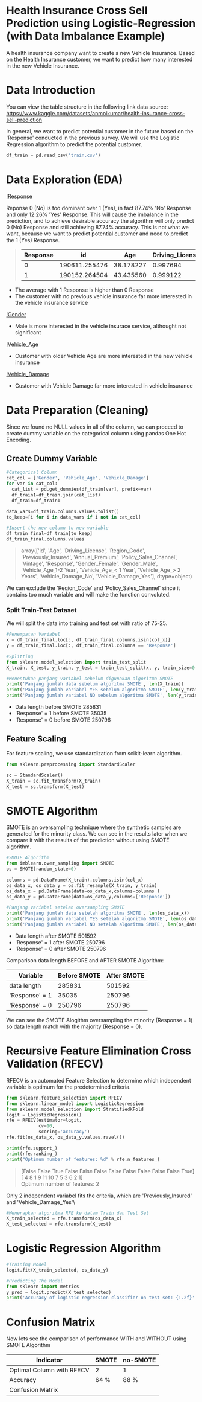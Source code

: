 # Health Insurance Cross Sell Prediction using Logistic-Regression (with Data Imbalance Example)
A health insurance company want to create a new Vehicle Insurance. Based on the Health Insurance customer, we want to predict how many interested in the new Vehicle Insurance.

# Data Introduction
You can view the table structure in the following link
data source: https://www.kaggle.com/datasets/anmolkumar/health-insurance-cross-sell-prediction

In general, we want to predict potential customer in the future based on the 'Response' conducted in the previous survey.
We will use the Logistic Regression algorithm to predict the potential customer.

```python
df_train = pd.read_csv('train.csv')
```

# Data Exploration (EDA)

[!Response](https://github.com/salmanzf/Health-Insurance-Cross-Sell-Prediction_Logistic-Regression/blob/streamlit/Image/1_response.png)

Reponse 0 (No) is too dominant over 1 (Yes), in fact 87.74% 'No' Response and only 12.26% 'Yes' Response. This will cause the imbalance in the prediction, and to achieve desirable accuracy the algorithm will only predict 0 (No) Response and still achieving 87.74% accuracy. This is not what we want, because we want to predict potential customer and need to predict the 1 (Yes) Response.

> | Response | id |	Age |	Driving_License |	Region_Code |	Previously_Insured |	Annual_Premium |	Policy_Sales_Channel |	Vintage | 
> | --- | --- | --- | --- | --- | --- | --- | --- | --- |
> | 0 |	190611.255476 |	38.178227 |	0.997694 |	26.336544 |	0.521742 |	30419.160276 |	114.851040 |	154.380243 |
> | 1	| 190152.264504 |	43.435560 |	0.999122 |	26.762963 |	0.003383 |	31604.092742 |	91.869086 |	154.112246 |
 - The average with 1 Response is higher than 0 Response
 - The customer with no previous vehicle insurance far more interested in the vehicle insurance service

[!Gender](https://github.com/salmanzf/Health-Insurance-Cross-Sell-Prediction_Logistic-Regression/blob/streamlit/Image/2_gender.png)

  - Male is more interested in the vehicle insurace service, althought not significant

[!Vehicle_Age](https://github.com/salmanzf/Health-Insurance-Cross-Sell-Prediction_Logistic-Regression/blob/streamlit/Image/3_VehicleAge.png)

  - Customer with older Vehicle Age are more interested in the new vehicle insurance

[!Vehicle_Damage](https://github.com/salmanzf/Health-Insurance-Cross-Sell-Prediction_Logistic-Regression/blob/streamlit/Image/4_VehicleDamage.png)

  - Customer with Vehicle Damage far more interested in vehicle insurance

# Data Preparation (Cleaning)
Since we found no NULL values in all of the column, we can proceed to create dummy variable on the categorical column using pandas One Hot Encoding.
## Create Dummy Variable
```python
#Categorical Column
cat_col = ['Gender', 'Vehicle_Age', 'Vehicle_Damage']
for var in cat_col:
  cat_list = pd.get_dummies(df_train[var], prefix=var)
  df_train1=df_train.join(cat_list)
  df_train=df_train1

data_vars=df_train.columns.values.tolist()
to_keep=[i for i in data_vars if i not in cat_col]

#Insert the new column to new variable
df_train_final=df_train[to_keep]
df_train_final.columns.values
```
> array(['id', 'Age', 'Driving_License', 'Region_Code',
       'Previously_Insured', 'Annual_Premium', 'Policy_Sales_Channel',
       'Vintage', 'Response', 'Gender_Female', 'Gender_Male',
       'Vehicle_Age_1-2 Year', 'Vehicle_Age_< 1 Year',
       'Vehicle_Age_> 2 Years', 'Vehicle_Damage_No', 'Vehicle_Damage_Yes'],
      dtype=object)
 
 We can exclude the 'Region_Code' and 'Policy_Sales_Channel' since it contains too much variable and will make the function convoluted.
 
 ### Split Train-Test Dataset
 We will split the data into training and test set with ratio of 75-25.
 ```python
#Penempatan Variabel
x = df_train_final.loc[:, df_train_final.columns.isin(col_x)]
y = df_train_final.loc[:, df_train_final.columns == 'Response']

#Splitting
from sklearn.model_selection import train_test_split
X_train, X_test, y_train, y_test = train_test_split(x, y, train_size=0.75, test_size=0.25, random_state=0)

#Menentukan panjang variabel sebelum digunakan algoritma SMOTE
print('Panjang jumlah data sebelum algoritma SMOTE', len(X_train))
print('Panjang jumlah variabel YES sebelum algoritma SMOTE', len(y_train[y_train['Response']==1]))
print('Panjang jumlah variabel NO sebelum algoritma SMOTE', len(y_train[y_train['Response']==0]))
```
- Data length before SMOTE 285831
- 'Response' = 1 before SMOTE 35035
- 'Response' = 0 before SMOTE 250796

## Feature Scaling
For feature scaling, we use standardization from scikit-learn algorithm.
```python
from sklearn.preprocessing import StandardScaler

sc = StandardScaler()
X_train = sc.fit_transform(X_train)
X_test = sc.transform(X_test)
```

# SMOTE Algorithm
SMOTE is an oversampling technique where the synthetic samples are generated for the minority class. We can see in the results later when we compare it with
the results of the prediction without using SMOTE algorithm.
```python
#SMOTE Algorithm
from imblearn.over_sampling import SMOTE
os = SMOTE(random_state=0)

columns = pd.DataFrame(X_train).columns.isin(col_x)
os_data_x, os_data_y = os.fit_resample(X_train, y_train)
os_data_x = pd.DataFrame(data=os_data_x,columns=columns )
os_data_y = pd.DataFrame(data=os_data_y,columns=['Response'])

#Panjang variabel setelah oversampling SMOTE
print('Panjang jumlah data setelah algoritma SMOTE', len(os_data_x))
print('Panjang jumlah variabel YES setelah algoritma SMOTE', len(os_data_y[os_data_y['Response']==1]))
print('Panjang jumlah variabel NO setelah algoritma SMOTE', len(os_data_y[os_data_y['Response']==0]))
```
- Data length after SMOTE 501592
- 'Response' = 1 after SMOTE 250796
- 'Response' = 0 after SMOTE 250796
  
  
Comparison data length BEFORE and AFTER SMOTE Algorithm:

| Variable | Before SMOTE | After SMOTE |
| --- | --- | --- |
| data length | 285831 | 501592 |
| 'Response' = 1 | 35035 | 250796 |
| 'Response' = 0 | 250796 | 250796 |

We can see the SMOTE Alogithm oversampling the minority (Response = 1) so data length match with the majority (Response = 0).

# Recursive Feature Elimination Cross Validation (RFECV)
RFECV is an automated Feature Selection to determine which independent variable is optimum for the predetermined criteria.
```python
from sklearn.feature_selection import RFECV
from sklearn.linear_model import LogisticRegression
from sklearn.model_selection import StratifiedKFold
logit = LogisticRegression()
rfe = RFECV(estimator=logit,
            cv=10,
            scoring='accuracy')
rfe.fit(os_data_x, os_data_y.values.ravel())

print(rfe.support_)
print(rfe.ranking_)
print("Optimum number of features: %d" % rfe.n_features_)
```
> [False False  True False False False False False False False False  True]\
[ 4  8  1  9 11 10  7  5  3  6  2  1]\
Optimum number of features: 2

Only 2 independent variabel fits the criteria, which are 'Previously_Insured' and 'Vehicle_Damage_Yes'\
  
```python
#Menerapkan algoritma RFE ke dalam Train dan Test Set
X_train_selected = rfe.transform(os_data_x)
X_test_selected = rfe.transform(X_test)
```
# Logistic Regression Algorithm
```python
#Training Model
logit.fit(X_train_selected, os_data_y)

#Predicting The Model
from sklearn import metrics
y_pred = logit.predict(X_test_selected)
print('Accuracy of logistic regression classifier on test set: {:.2f}'.format(logit.score(X_test_selected, y_test)))
```

# Confusion Matrix
Now lets see the comparison of performance WITH and WITHOUT using SMOTE Algorithm

| Indicator | SMOTE | no-SMOTE |
| --- | --- | --- |
| Optimal Column with RFECV | 2 | 1 |
| Accuracy | 64 % | 88 % |
| Confusion Matrix | | |
